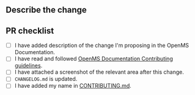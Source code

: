<!--
# openms/openms-docs pull request

Thank you for contributing to OpenMS Documentation!

Please fill in the appropriate checklist below.

PRs should be made against the development branch.
-->

## Describe the change

<!-- Please add a brief description about the change in documentation that you're suggesting -->

## PR checklist

- [ ] I have added description of the change I'm proposing in the OpenMS Documentation.
- [ ] I have read and followed [OpenMS Documentation Contributing guidelines](/.github/CONTRIBUTING.md).
- [ ] I have attached a screenshot of the relevant area after this change.
- [ ] `CHANGELOG.md` is updated.
- [ ] I have added my name in [CONTRIBUTING.md](/.github/CONTRIBUTING.md#openms-documentation-contributors).
